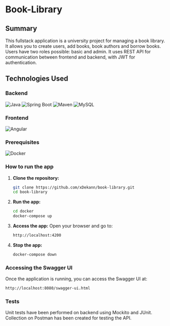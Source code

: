 # Book-Library
## Summary
This fullstack application is a university project for managing a book library. It allows you to create users, add books, book authors and borrow books. Users have two roles possible: basic and admin.
It uses REST API for communication between frontend and backend, with JWT for authentication.

## Technologies Used

### Backend
![Java](https://img.shields.io/badge/Java-21-blue)
![Spring Boot](https://img.shields.io/badge/Spring%20Boot-3.3.5-brightgreen)
![Maven](https://img.shields.io/badge/Maven-4.0.0-red)
![MySQL](https://img.shields.io/badge/MySQL-8.0-orange)

### Frontend
![Angular](https://img.shields.io/badge/Angular-12-red)

### Prerequisites
![Docker](https://img.shields.io/badge/Docker-2496ED?logo=docker&logoColor=white)

### How to run the app
1. **Clone the repository:**
    ```sh
    git clone https://github.com/xDekann/book-library.git
    cd book-library
    ```
2. **Run the app:**
    ```sh
   cd docker
    docker-compose up
     ```
3. **Access the app:**
Open your browser and go to:
    ```sh
    http://localhost:4200
    ```
4. **Stop the app:**
    ```sh
    docker-compose down
    ```

### Accessing the Swagger UI

Once the application is running, you can access the Swagger UI at:
```sh
http://localhost:8080/swagger-ui.html
```

### Tests
Unit tests have been performed on backend using Mockito and JUnit.
Collection on Postman has been created for testing the API.
